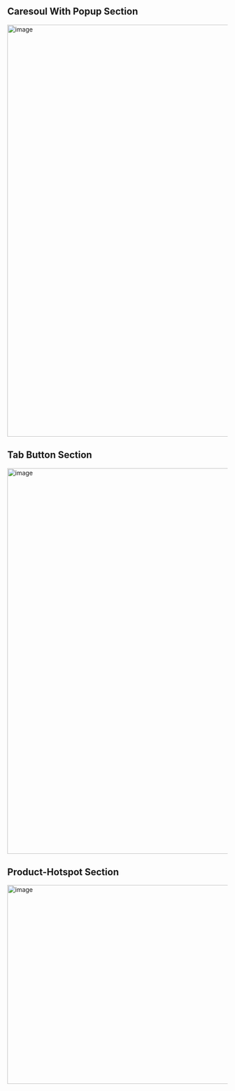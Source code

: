 ## Caresoul With Popup Section 
<img width="1900" height="940" alt="image" src="https://github.com/user-attachments/assets/6e67a83a-a80e-4f5d-a9d7-59d9c85f14d6" />

## Tab Button Section
<img width="1424" height="880" alt="image" src="https://github.com/user-attachments/assets/93f36d02-c082-4967-8fbd-c42bd4119a93" />

##  Product-Hotspot Section

<img width="1889" height="454" alt="image" src="https://github.com/user-attachments/assets/4af4633f-ecec-4cd4-a1d0-0b4af7b05bc2" />
